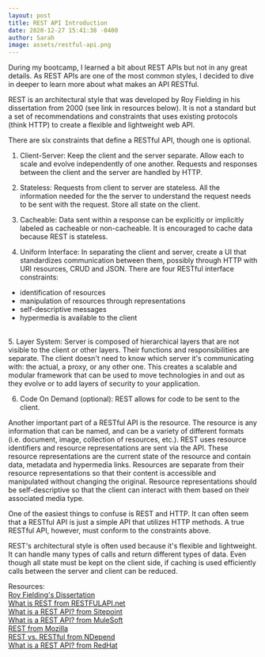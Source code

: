 ```yaml
---
layout: post
title: REST API Introduction
date: 2020-12-27 15:41:38 -0400
author: Sarah
image: assets/restful-api.png
---
```


During my bootcamp, I learned a bit about REST APIs but not in any great details. As REST APIs are one of the most common styles, I decided to dive in deeper to learn more about what makes an API RESTful.

REST is an architectural style that was developed by Roy Fielding in his dissertation from 2000 (see link in resources below). It is not a standard but a set of recommendations and constraints that uses existing protocols (think HTTP) to create a flexible and lightweight web API.

There are six constraints that define a RESTful API, though one is optional. 

1. Client-Server: Keep the client and the server separate. Allow each to scale and evolve independently of one another. Requests and responses between the client and the server are handled by HTTP.

2. Stateless: Requests from client to server are stateless. All the information needed for the the server to understand the request needs to be sent with the request. Store all state on the client.

3. Cacheable: Data sent within a response can be explicitly or implicitly labeled as cacheable or non-cacheable. It is encouraged to cache data because REST is stateless.

4. Uniform Interface: In separating the client and server, create a UI that standardizes communication between them, possibly through HTTP with URI resources, CRUD and JSON. There are four RESTful interface constraints:
  - identification of resources
  - manipulation of resources through representations
  - self-descriptive messages
  - hypermedia is available to the client  
<br>
5. Layer System: Server is composed of hierarchical layers that are not visible to the client or other layers. Their functions and responsibilities are separate. The client doesn't need to know which server it's communicating with: the actual, a proxy, or any other one. This creates a scalable and modular framework that can be used to move technologies in and out as they evolve or to add layers of security to your application.

6. Code On Demand (optional): REST allows for code to be sent to the client.

Another important part of a RESTful API is the resource. The resource is any information that can be named, and can be a variety of different formats (i.e. document, image, collection of resources, etc.). REST uses resource identifiers and resource representations are sent via the API. These resource representations are the current state of the resource and contain data, metadata and hypermedia links. Resources are separate from their resource representations so that their content is accessible and manipulated without changing the original. Resource representations should be self-descriptive so that the client can interact with them based on their associated media type.

One of the easiest things to confuse is REST and HTTP. It can often seem that a RESTful API is just a simple API that utilizes HTTP methods. A true RESTful API, however, must conform to the constraints above.

REST's architectural style is often used because it's flexible and lightweight. It can handle many types of calls and return different types of data. Even though all state must be kept on the client side, if caching is used efficiently calls between the server and client can be reduced.

Resources:  
[Roy Fielding's Dissertation](https://www.ics.uci.edu/~fielding/pubs/dissertation/fielding_dissertation_2up.pdf)  
[What is REST from RESTFULAPI.net](https://restfulapi.net/)  
[What is a REST API? from Sitepoint](https://www.sitepoint.com/developers-rest-api/)  
[What is a REST API? from MuleSoft](https://www.mulesoft.com/resources/api/what-is-rest-api-design)  
[REST from Mozilla](https://developer.mozilla.org/en-US/docs/Glossary/REST)  
[REST vs. RESTful from NDepend](https://blog.ndepend.com/rest-vs-restful/)  
[What is a REST API? from RedHat](https://www.redhat.com/en/topics/api/what-is-a-rest-api)  